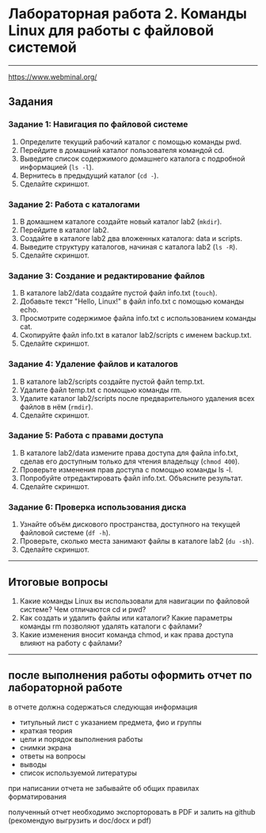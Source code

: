 # Лабораторная работа 2. Команды Linux для работы с файловой системой


---
https://www.webminal.org/ 


## Задания

### Задание 1: Навигация по файловой системе
1. Определите текущий рабочий каталог с помощью команды pwd.
2. Перейдите в домашний каталог пользователя командой cd.
3. Выведите список содержимого домашнего каталога с подробной информацией (`ls -l`).
4. Вернитесь в предыдущий каталог (`cd -`).
5. Сделайте скриншот.

### Задание 2: Работа с каталогами
1. В домашнем каталоге создайте новый каталог lab2 (`mkdir`).
2. Перейдите в каталог lab2.
3. Создайте в каталоге lab2 два вложенных каталога: data и scripts.
4. Выведите структуру каталогов, начиная с каталога lab2 (`ls -R`).
5. Сделайте скриншот.

### Задание 3: Создание и редактирование файлов
1. В каталоге lab2/data создайте пустой файл info.txt (`touch`).
2. Добавьте текст "Hello, Linux!" в файл info.txt с помощью команды echo.
3. Просмотрите содержимое файла info.txt с использованием команды cat.
4. Скопируйте файл info.txt в каталог lab2/scripts с именем backup.txt.
5. Сделайте скриншот.

### Задание 4: Удаление файлов и каталогов
1. В каталоге lab2/scripts создайте пустой файл temp.txt.
2. Удалите файл temp.txt с помощью команды rm.
3. Удалите каталог lab2/scripts после предварительного удаления всех файлов в нём (`rmdir`).
5. Сделайте скриншот.

### Задание 5: Работа с правами доступа
1. В каталоге lab2/data измените права доступа для файла info.txt, сделав его доступным только для чтения владельцу (`chmod 400`).
2. Проверьте изменения прав доступа с помощью команды ls -l.
3. Попробуйте отредактировать файл info.txt. Объясните результат.
5. Сделайте скриншот.

### Задание 6: Проверка использования диска
1. Узнайте объём дискового пространства, доступного на текущей файловой системе (`df -h`).
2. Проверьте, сколько места занимают файлы в каталоге lab2 (`du -sh`).
5. Сделайте скриншот.

---

## Итоговые вопросы
1. Какие команды Linux вы использовали для навигации по файловой системе? Чем отличаются cd и pwd?
2. Как создать и удалить файлы или каталоги? Какие параметры команды rm позволяют удалять каталоги с файлами?
3. Какие изменения вносит команда chmod, и как права доступа влияют на работу с файлами?

---

## после выполнения работы оформить отчет по лабораторной работе
в отчете должна содержаться следующая информация 
- титульный лист с указанием предмета, фио и группы
- краткая теория 
- цели и порядок выполнения работы
- снимки экрана
- ответы на вопросы
- выводы
- список используемой литературы

при написании отчета не забывайте об общих правилах форматирования 

полученный отчет необходимо экспорторовать в PDF и залить на github (рекомендую выгрузить и doc/docx и pdf)
